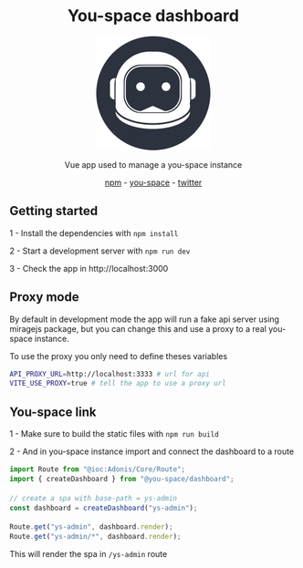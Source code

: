 <div align='center'>

# You-space dashboard

![you-space](https://github.com/you-space/docs/blob/main/docs/.vuepress/public/logo-circle-200x200.png?raw=true)

Vue app used to manage a you-space instance

[npm](https://www.npmjs.com/package/@you-space/dashboard) - [you-space](https://github.com/you-space/you-space) - [twitter](https://twitter.com/you_space_cms)

</div>

## Getting started

1 - Install the dependencies with `npm install`

2 - Start a development server with `npm run dev`

3 - Check the app in http://localhost:3000

## Proxy mode

By default in development mode the app will run a fake api server using miragejs package, but you can change this and use a proxy to a real you-space instance.

To use the proxy you only need to define theses variables

```bash
API_PROXY_URL=http://localhost:3333 # url for api
VITE_USE_PROXY=true # tell the app to use a proxy url
```

## You-space link

1 - Make sure to build the static files with `npm run build`

2 - And in you-space instance import and connect the dashboard to a route

```js
import Route from "@ioc:Adonis/Core/Route";
import { createDashboard } from "@you-space/dashboard";

// create a spa with base-path = ys-admin
const dashboard = createDashboard("ys-admin");

Route.get("ys-admin", dashboard.render);
Route.get("ys-admin/*", dashboard.render);
```

This will render the spa in `/ys-admin` route
